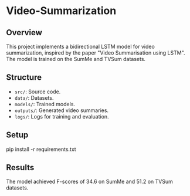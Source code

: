 # Video-Summarization

## Overview
This project implements a bidirectional LSTM model for video summarization, inspired by the paper "Video Summarisation using LSTM". The model is trained on the SumMe and TVSum datasets.

## Structure
- `src/`: Source code.
- `data/`: Datasets.
- `models/`: Trained models.
- `outputs/`: Generated video summaries.
- `logs/`: Logs for training and evaluation.

## Setup
pip install -r requirements.txt

## Results
The model achieved F-scores of 34.6 on SumMe and 51.2 on TVSum datasets.
